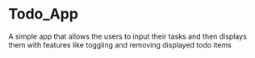 # Todo_App
A simple app that allows the users to input their tasks and then displays them with features like toggling and removing displayed todo items
